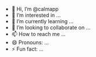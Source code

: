 - 👋 Hi, I’m @calmapp
- 👀 I’m interested in ...
- 🌱 I’m currently learning ...
- 💞️ I’m looking to collaborate on ...
- 📫 How to reach me ...
- 😄 Pronouns: ...
- ⚡ Fun fact: ...

<!---
calmapp/calmapp is a ✨ special ✨ repository because its `README.md` (this file) appears on your GitHub profile.
You can click the Preview link to take a look at your changes.
--->
